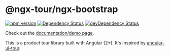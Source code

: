 # @ngx-tour/ngx-bootstrap

[![npm version](https://badge.fury.io/js/%40ngx-tour%2Fngx-bootstrap.svg)](https://badge.fury.io/js/%40ngx-tour%2Fngx-bootstrap)
[![Dependency Status](https://david-dm.org/ngx-tour/ngx-tour-ngx-bootstrap.svg)](https://david-dm.org/ngx-tour/ngx-tour-ngx-bootstrap)
[![devDependency Status](https://david-dm.org/ngx-tour/ngx-tour-ngx-bootstrap/dev-status.svg)](https://david-dm.org/ngx-tour/ngx-tour-ngx-bootstrap?type=dev)

Check out the [documentation/demo page](https://ngx-tour.github.io/ngx-tour/).

This is a product tour library built with Angular (2+). It's inspired by [angular-ui-tour](http://benmarch.github.io/angular-ui-tour).
